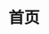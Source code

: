 ---
layout: home
title: 首页
hero:
  name: 天梯
  text: 菜菜的个人博客
  tagline: 创作中
  image:
    src: /img/bg.png
    alt: background
  actions:
    - theme: brand
      text: 前端开发
      link: /front-end/
    - theme: alt
      text: 笔记
      link: /notes/
    - theme: alt
      text: Vitepress
      link: https://vitepress.vuejs.org/
features:
  - icon: ⚡️
    title: 前端开发
    details: 记录一些前端开发的知识
  - icon: 📒
    title: 笔记
    details: 数学、物理、计算机
  - icon: 🛠️
    title: 关于本站
    details: 使用 Vitepress 生成，在 Netlify 部署
---